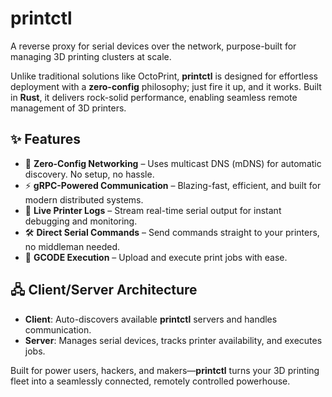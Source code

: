 # **printctl**

A reverse proxy for serial devices over the network, purpose-built for managing 3D printing clusters at scale.

Unlike traditional solutions like OctoPrint, **printctl** is designed for effortless deployment with a **zero-config** philosophy; just fire it up, and it works.
Built in **Rust**, it delivers rock-solid performance, enabling seamless remote management of 3D printers.

## **✨ Features**

-   🚀 **Zero-Config Networking** – Uses multicast DNS (mDNS) for automatic discovery. No setup, no hassle.
-   ⚡ **gRPC-Powered Communication** – Blazing-fast, efficient, and built for modern distributed systems.
-   📡 **Live Printer Logs** – Stream real-time serial output for instant debugging and monitoring.
-   🛠 **Direct Serial Commands** – Send commands straight to your printers, no middleman needed.
-   📂 **GCODE Execution** – Upload and execute print jobs with ease.

## **🖧 Client/Server Architecture**

-   **Client**: Auto-discovers available **printctl** servers and handles communication.
-   **Server**: Manages serial devices, tracks printer availability, and executes jobs.

Built for power users, hackers, and makers—**printctl** turns your 3D printing fleet into a seamlessly connected, remotely controlled powerhouse.
